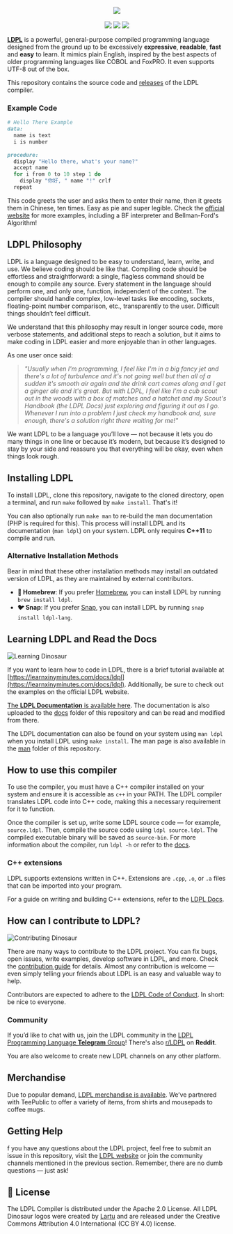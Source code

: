 
<p align="center">
  <img src="https://github.com/Lartu/ldpl/blob/master/images/ldpl-4.0-logo.png">
  <br><br>
  <img src="https://img.shields.io/badge/release-LDPL_5.1.0_'Groovy_Gualicho'-green.svg">
  <img src="https://img.shields.io/badge/license-Apache_2.0-orange">
  <!--<img src="https://github.com/Lartu/ldpl/actions/workflows/clang-format-check.yml/badge.svg">-->
  <a href="t.me/ldpllang"><img src="https://img.shields.io/badge/-LDPL_on_Telegram-red?color=blue&logo=telegram&logoColor=white"></a>
</p>

[**LDPL**](https://www.ldpl-lang.org/) is a powerful, general-purpose compiled programming language designed
from the ground up to be excessively **expressive**, **readable**, **fast** and **easy** to learn.
It mimics plain English, inspired by the best aspects of older programming languages like COBOL and FoxPRO.
It even supports UTF-8 out of the box.

This repository contains the source code and [releases](https://github.com/Lartu/ldpl/releases) of the LDPL compiler.

### Example Code

```ruby
# Hello There Example
data: 
  name is text
  i is number
  
procedure: 
  display "Hello there, what's your name?"
  accept name
  for i from 0 to 10 step 1 do
    display "你好, " name "!" crlf
  repeat
```

This code greets the user and asks them to enter their name, then it greets them in Chinese, ten times. Easy as pie and super legible.
Check the [official website](https://www.ldpl-lang.org/) for more examples,
including a BF interpreter and Bellman-Ford's Algorithm!

## LDPL Philosophy

LDPL is a language designed to be easy to understand, learn, write, and use. We believe coding should be like that. Compiling code should be effortless and straightforward: a single, flagless command should be enough to compile any source. Every statement in the language should perform one, and only one, function, independent of the context. The compiler should handle complex, low-level tasks like encoding, sockets, floating-point number comparison, etc., transparently to the user. Difficult things shouldn’t feel difficult.

We understand that this philosophy may result in longer source code, more verbose statements, and additional steps to reach a solution, but it aims to make coding in LDPL easier and more enjoyable than in other languages.

As one user once said:

>*"Usually when I'm programming, I feel like I'm in a big fancy jet and there's a lot of turbulence and it's not going well but then all of a sudden it's smooth air again and the drink cart comes along and I get a ginger ale and it's great. But with LDPL, I feel like I'm a cub scout out in the woods with a box of matches and a hatchet and my Scout's Handbook (the LDPL Docs) just exploring and figuring it out as I go. Whenever I run into a problem I just check my handbook and, sure enough, there's a solution right there waiting for me!"*

We want LDPL to be a language you’ll love — not because it lets you do many things in one line or because it’s modern, but because it’s designed to stay by your side and reassure you that everything will be okay, even when things look rough.

## Installing LDPL

To install LDPL, clone this repository, navigate to the cloned directory, open a terminal, and run `make` followed by `make install`. That's it!

You can also optionally run `make man` to re-build the man documentation (PHP is required for this).
This process will install LDPL and its documentation (`man ldpl`) on your system.
LDPL only requires **C++11** to compile and run.

### Alternative Installation Methods

Bear in mind that these other installation methods may install an outdated version of LDPL, as they are maintained by external contributors.

* **🍺 Homebrew**: If you prefer [Homebrew](https://brew.sh), you can install LDPL by running `brew install ldpl`.
* **🐦 Snap**: If you prefer [Snap](https://snapcraft.io/), you can install LDPL by running `snap install ldpl-lang`.


## Learning LDPL and Read the Docs

![Learning Dinosaur](https://github.com/Lartu/ldpl/blob/master/images/reference-logo.png)

If you want to learn how to code in LDPL, there is a brief tutorial available at [https://learnxinyminutes.com/docs/ldpl](https://learnxinyminutes.com/docs/ldpl). Additionally, be sure to check out the examples on the official LDPL website.

[The **LDPL Documentation** is available here](https://docs.ldpl-lang.org/).
The documentation is also uploaded to the [docs](docs) folder of this repository and can be read and modified from there.

The LDPL documentation can also be found on your system using `man ldpl` when you install LDPL using `make install`.
The man page is also available in the [man](/man) folder of this repository.

## How to use this compiler

To use the compiler, you must have a C++ compiler installed on your system and ensure it is accessible as `c++` in your PATH.
The LDPL compiler translates LDPL code into C++ code, making this a necessary requirement for it to function.

Once the compiler is set up, write some LDPL source code — for example, `source.ldpl`.
Then, compile the source code using `ldpl source.ldpl`. The compiled executable binary will be saved as `source-bin`.
For more information about the compiler, run `ldpl -h` or refer to the [docs](https://docs.ldpl-lang.org/#the-ldpl-compiler).

### C++ extensions

LDPL supports extensions written in C++. Extensions are `.cpp`, `.o`, or `.a` files that can be imported into your program.

For a guide on writing and building C++ extensions, refer to the [LDPL Docs](https://docs.ldpl-lang.org/cppext/).

## How can I contribute to LDPL?

![Contributing Dinosaur](https://github.com/Lartu/ldpl/blob/master/images/tutorial-logo.png)

There are many ways to contribute to the LDPL project.
You can fix bugs, open issues, write examples, develop software in LDPL, and more.
Check the [contribution guide](https://www.ldpl-lang.org/contribute.html) for details.
Almost any contribution is welcome — even simply telling your friends about LDPL is an easy and valuable way to help.

Contributors are expected to adhere to the [LDPL Code of Conduct](https://www.ldpl-lang.org/conduct.html). In short: be nice to everyone.

### Community

If you’d like to chat with us, join the LDPL community in the [LDPL Programming Language **Telegram** Group](https://t.me/ldpllang)!
There's also [r/LDPL](https://reddit.com/r/LDPL) on **Reddit**.

You are also welcome to create new LDPL channels on any other platform.

## Merchandise

Due to popular demand, [LDPL merchandise is available](https://www.teepublic.com/user/lartu). We’ve partnered with TeePublic to offer a variety of items, from shirts and mousepads to coffee mugs.

## Getting Help

f you have any questions about the LDPL project, feel free to submit an issue in this repository, visit the [LDPL website](https://www.ldpl-lang.org) or join the community channels mentioned in the previous section. Remember, there are no dumb questions — just ask!

## 📜 License

The LDPL Compiler is distributed under the Apache 2.0 License.
All LDPL Dinosaur logos were created by [Lartu](https://github.com/Lartu) and are released under the Creative Commons Attribution 4.0 International (CC BY 4.0) license.
